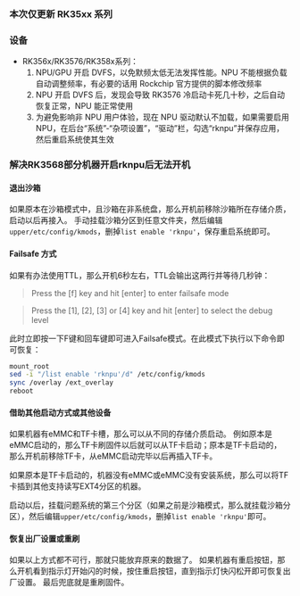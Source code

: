 ### 本次仅更新 RK35xx 系列

### 设备
* RK356x/RK3576/RK358x系列：
  1. NPU/GPU 开启 DVFS，以免默频太低无法发挥性能。NPU 不能根据负载自动调整频率，有必要的话用 Rockchip 官方提供的脚本修改频率
  2. NPU 开启 DVFS 后，发现会导致 RK3576 冷启动卡死几十秒，之后自动恢复正常，NPU 能正常使用
  3. 为避免影响非 NPU 用户体验，现在 NPU 驱动默认不加载，如果需要启用 NPU，在后台“系统”-“杂项设置”，“驱动”栏，勾选“rknpu”并保存应用，然后重启系统使其生效

### 解决RK3568部分机器开启rknpu后无法开机

#### 退出沙箱
如果原本在沙箱模式中，且沙箱在非系统盘，那么开机前移除沙箱所在存储介质，启动以后再接入。
手动挂载沙箱分区到任意文件夹，然后编辑`upper/etc/config/kmods`，删掉`list enable 'rknpu'`，保存重启系统即可。

#### Failsafe 方式
如果有办法使用TTL，那么开机6秒左右，TTL会输出这两行并等待几秒钟：
> Press the [f] key and hit [enter] to enter failsafe mode

> Press the [1], [2], [3] or [4] key and hit [enter] to select the debug level

此时立即按一下F键和回车键即可进入Failsafe模式。在此模式下执行以下命令即可恢复：
```bash
mount_root
sed -i "/list enable 'rknpu'/d" /etc/config/kmods
sync /overlay /ext_overlay
reboot
```

#### 借助其他启动方式或其他设备
如果机器有eMMC和TF卡槽，那么可以从不同的存储介质启动。
例如原本是eMMC启动的，那么TF卡刷固件以后就可以从TF卡启动；原本是TF卡启动的， 那么开机前移除TF卡，从eMMC启动完毕以后再插入TF卡。

如果原本是TF卡启动的，机器没有eMMC或eMMC没有安装系统，那么可以将TF卡插到其他支持读写EXT4分区的机器。

启动以后，挂载问题系统的第三个分区（如果之前是沙箱模式，那么就挂载沙箱分区），然后编辑`upper/etc/config/kmods`，删掉`list enable 'rknpu'`即可。

#### 恢复出厂设置或重刷
如果以上方式都不可行，那就只能放弃原来的数据了。
如果机器有重启按钮，那么开机看到指示灯开始闪的时候，按住重启按钮，直到指示灯快闪松开即可恢复出厂设置。
最后兜底就是重刷固件。
  